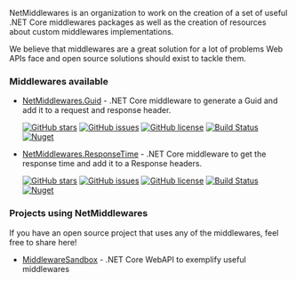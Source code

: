 NetMiddlewares is an organization to work on the creation of a set of useful .NET Core middlewares packages as well as the creation of resources about custom middlewares implementations.

We believe that middlewares are a great solution for a lot of problems Web APIs face and open source solutions should exist to tackle them.

### Middlewares available
- [NetMiddlewares.Guid](https://github.com/netmiddlewares/NetMiddlewares.Guid) - .NET Core middleware to generate a Guid and add it to a request and response header.

    [![GitHub stars](https://img.shields.io/github/stars/netmiddlewares/NetMiddlewares.Guid)](https://github.com/netmiddlewares/NetMiddlewares.Guid/stars)
[![GitHub issues](https://img.shields.io/github/issues/netmiddlewares/NetMiddlewares.Guid)](https://github.com/netmiddlewares/NetMiddlewares.Guid/issues)
[![GitHub license](https://img.shields.io/github/license/netmiddlewares/NetMiddlewares.Guid)](https://github.com/netmiddlewares/NetMiddlewares.Guid)
[![Build Status](https://travis-ci.org/netmiddlewares/NetMiddlewares.Guid.svg?branch=master)](https://travis-ci.org/netmiddlewares/NetMiddlewares.Guid)
[![Nuget](https://buildstats.info/nuget/NetMiddlewares.Guid)](http://www.nuget.org/packages/NetMiddlewares.Guid)


- [NetMiddlewares.ResponseTime](https://github.com/netmiddlewares/NetMiddlewares.ResponseTime) - .NET Core middleware to get the response time and add it to a Response headers.

    [![GitHub stars](https://img.shields.io/github/stars/netmiddlewares/NetMiddlewares.ResponseTime)](https://github.com/netmiddlewares/NetMiddlewares.ResponseTime/stars)
[![GitHub issues](https://img.shields.io/github/issues/netmiddlewares/NetMiddlewares.ResponseTime)](https://github.com/netmiddlewares/NetMiddlewares.ResponseTime/issues)
[![GitHub license](https://img.shields.io/github/license/netmiddlewares/NetMiddlewares.ResponseTime)](https://github.com/netmiddlewares/NetMiddlewares.ResponseTime)
[![Build Status](https://travis-ci.org/netmiddlewares/NetMiddlewares.ResponseTime.svg?branch=master)](https://travis-ci.org/netmiddlewares/NetMiddlewares.ResponseTime)
[![Nuget](https://buildstats.info/nuget/NetMiddlewares.ResponseTime)](http://www.nuget.org/packages/NetMiddlewares.ResponseTime)


### Projects using NetMiddlewares
If you have an open source project that uses any of the middlewares, feel free to share here!
- [MiddlewareSandbox](https://github.com/renanliberato/MiddlewaresSandbox) - .NET Core WebAPI to exemplify useful middlewares
